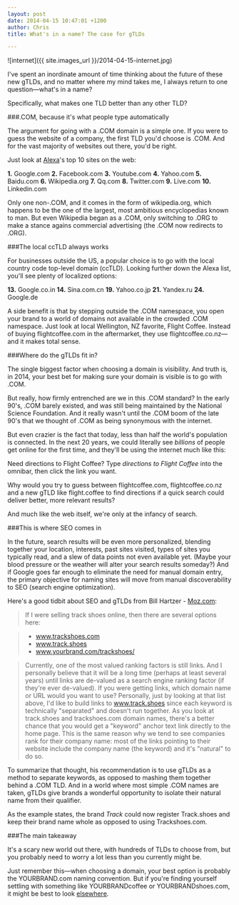 ```yaml
---
layout: post
date: 2014-04-15 10:47:01 +1200
author: Chris
title: What's in a name? The case for gTLDs

---
```


<!-- excerpt -->

![internet]({{ site.images_url }}/2014-04-15-internet.jpg)

I've spent an inordinate amount of time thinking about the future of these new gTLDs, and no matter where my mind takes me, I always return to one question—what's in a name?

Specifically, what makes one TLD better than any other TLD?

<!-- /excerpt -->

###.COM, because it's what people type automatically

The argument for going with a .COM domain is a simple one. If you were to guess the website of a company, the first TLD you'd choose is .COM. And for the vast majority of websites out there, you'd be right. 

Just look at [Alexa](http://www.alexa.com/topsites)'s top 10 sites on the web:

**1.** Google.com
**2.** Facebook.com
**3.** Youtube.com
**4.** Yahoo.com
**5.** Baidu.com
**6.** Wikipedia.org
**7.** Qq.com
**8.** Twitter.com
**9.** Live.com
**10.** Linkedin.com

Only one non-.COM, and it comes in the form of wikipedia.org, which happens to be the one of the largest, most ambitious encyclopedias known to man. But even Wikipedia began as a .COM, only switching to .ORG to make a stance agains commercial advertising (the .COM now redirects to .ORG).

###The local ccTLD always works

For businesses outside the US, a popular choice is to go with the local country code top-level domain (ccTLD). Looking further down the Alexa list, you'll see plenty of localized options:

**13.** Google.co.in
**14.** Sina.com.cn
**19.** Yahoo.co.jp
**21.** Yandex.ru
**24.** Google.de

A side benefit is that by stepping outside the .COM namespace, you open your brand to a world of domains not available in the crowded .COM namespace. Just look at local Wellington, NZ favorite, Flight Coffee. Instead of buying flightcoffee.com in the aftermarket, they use flightcoffee.co.nz—and it makes total sense. 

###Where do the gTLDs fit in?

The single biggest factor when choosing a domain is visibility. And truth is, in 2014, your best bet for making sure your domain is visible is to go with .COM.

But really, how firmly entrenched are we in this .COM standard? In the early 90's, .COM barely existed, and was still being maintained by the National Science Foundation. And it really wasn't until the .COM boom of the late 90's that we thought of .COM as being synonymous with the internet. 

But even crazier is the fact that today, less than half the world's population is connected. In the next 20 years, we could literally see *billions* of people get online for the first time, and they'll be using the internet much like this:

Need directions to Flight Coffee? Type *directions to Flight Coffee* into the omnibar, then click the link you want. 

Why would you try to guess between flightcoffee.com, flightcoffee.co.nz and a new gTLD like flight.coffee  to find directions if a quick search could deliver better, more relevant results?

And much like the web itself, we're only at the infancy of search. 

###This is where SEO comes in 

In the future, search results will be even more personalized, blending together your location, interests, past sites visited, types of sites you typically read, and a slew of data points not even available yet. (Maybe your blood pressure or the weather will alter your search results someday?) And if Google goes far enough to eliminate the need for manual domain entry, the primary objective for naming sites will move from manual discoverability to SEO (search engine optimization). 

Here's a good tidbit about SEO and gTLDs from Bill Hartzer - [Moz.com](http://moz.com/ugc/an-seos-guide-to-acquiring-new-gtlds):

>If I were selling track shoes online, then there are several options here:

>+ www.trackshoes.com
>+ www.track.shoes
>+ www.yourbrand.com/trackshoes/

> Currently, one of the most valued ranking factors is still links. And I personally believe that it will be a long time (perhaps at least several years) until links are de-valued as a search engine ranking factor (if they're ever de-valued). If you were getting links, which domain name or URL would you want to use? Personally, just by looking at that list above, I'd like to build links to www.track.shoes since each keyword is technically "separated" and doesn't run together. As you look at track.shoes and trackshoes.com domain names, there's a better chance that you would get a "keyword" anchor text link directly to the home page. This is the same reason why we tend to see companies rank for their company name: most of the links pointing to their website include the company name (the keyword) and it's "natural" to do so.

To summarize that thought, his recommendation is to use gTLDs as a method to separate keywords, as opposed to mashing them together behind a .COM TLD. And in a world where most simple .COM names are taken, gTLDs give brands a wonderful opportunity to isolate their natural name from their qualifier. 

As the example states, the brand *Track* could now register Track.shoes and keep their brand name whole as opposed to using Trackshoes.com.

###The main takeaway

It's a scary new world out there, with hundreds of TLDs to choose from, but you probably need to worry a lot less than you currently might be.

Just remember this—when choosing a domain, your best option is probably the YOURBRAND.com naming convention. But if you're finding yourself settling with something like YOURBRANDcoffee or YOURBRANDshoes.com, it might be best to look [elsewhere](https://iwantmyname.com/domains/new-gtld-domain-extensions).





